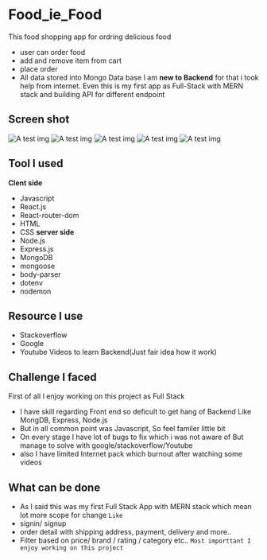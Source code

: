# Food_ie_Food

This food shopping app for ordring delicious food

- user can order food
- add and remove item from cart
- place order
- All data stored into Mongo Data base
  I am **new to Backend** for that i took help from internet.
  Even this is my first app as Full-Stack with MERN stack and building API for different endpoint

## Screen shot

![A test img](src/screenshot/HomePage.png)
![A test img](src/screenshot/ProductPage.png)
![A test img](src/screenshot/CartItems.png)
![A test img](src/screenshot/ProductsDB.png)
![A test img](src/screenshot/API.png)

## Tool I used

**Clent side**

- Javascript
- React.js
- React-router-dom
- HTML
- CSS
  **server side**
- Node.js
- Express.js
- MongoDB
- mongoose
- body-parser
- dotenv
- nodemon

## Resource I use

- Stackoverflow
- Google
- Youtube Videos to learn Backend(Just fair idea how it work)

## Challenge I faced

First of all I enjoy working on this project as Full Stack

- I have skill regarding Front end so deficult to get hang of Backend Like MongDB, Express, Node.js
- But in all common point was Javascript, So feel familer little bit
- On every stage I have lot of bugs to fix which i was not aware of But manage to solve with google/stackoverflow/Youtube
- also I have limited Internet pack which burnout after watching some videos

## What can be done

- As I said this was my first Full Stack App with MERN stack which mean lot more scope for change
  `Like`
- signin/ signup
- order detail with shipping address, payment, delivery and more..
- Filter based on price/ brand / rating / category etc..
  `Most importtant I enjoy working on this project`
